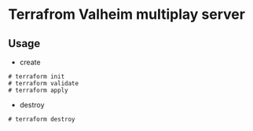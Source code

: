 # Terrafrom Valheim multiplay server

## Usage
- create
```
# terraform init
# terraform validate
# terraform apply
```

- destroy
```
# terraform destroy
```